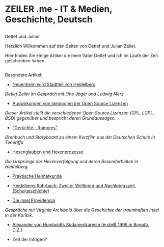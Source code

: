 # ZEILER .me - IT & Medien, Geschichte, Deutsch

## 

Detlef und Julian

Herzlich Willkommen auf den Seiten von Detlef und Julian Zeiler.

Hier finden Sie einige Artikel die mein Vater Detlef und ich im Laufe der Zeit geschrieben haben.

## 

Besondere Artikel:

-   [Neuenheim wird Stadtteil von Heidelberg](detlef/projekte/neuenheim/otto-jaeger-ludwig-merz)
    

*Detlef Zeiler im Gespräch mit Otto Jäger und Ludwig Merz*

-   [Auswirkungen von Ideologien der Open Source Lizenzen](julian/artikel/auswirkungen-von-ideologien-der-open-source-lizenzen)
    

*Dieser Artikel stellt die verschiedenen Open Source Lizenzen (GPL, LGPL, BSD) gegenüber und bespricht deren Grundaussagen.*

-   ["Gerüchte - Rumores"](detlef/medien/geruechte-rumores-drehbuch)
    

*Drehbuch und Storyboard zu einem Kurzfilm aus der Deutschen Schule in Teneriffa*

-   [Hexenglauben und Hexenprozesse](detlef/projekte/heidelberg-im-mittelalter/hexenglauben-und-hexenprozesse)
    

*Die Ursprünge der Hexenverfolgung und deren Besonderheiten in Heidelberg.*

-   [Praktische Heimatkunde](detlef/projekte/heidelberg-im-mittelalter/praktische-heimatkunde)
    
-   [Heidelberg-Rohrbach: Zweiter Weltkrieg und Nachkriegszeit. (Schulgeschichte)](https://www.youtube.com/watch?v=B8ozX05lG50&feature=youtu.be)
    
-   [Die Insel Providencia](detlef/projekte/old-providence-die-insel-providencia)
    

*Gespräche mit Virginia Archibold über die Geschichte der traumhaften Insel in der Karibik.*

-   [Alexander von Humboldts Südamerikareise (erstellt 1998 in Bogotá, D.Z.)](http://www.google.com/url?q=http%3A%2F%2Fwww.zeiler.me%2Fdetlef%2Fgeschichte%2Falexander-von-humboldts-sdamerikareise&sa=D&sntz=1&usg=AOvVaw2eEKk9fn21F_pHl7x9u5dh)
    
-   Zeit der Intrigen?